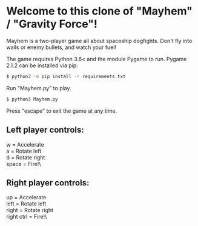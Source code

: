 
# Welcome to this clone of "Mayhem" / "Gravity Force"!

Mayhem is a two-player game all about spaceship dogfights.
Don't fly into walls or enemy bullets, and watch your fuel!

The game requires Python 3.6< and the module Pygame to run.
Pygame 2.1.2 can be installed via pip:
```bash
$ python3 -m pip install -r requirements.txt
```

Run "Mayhem.py" to play.
```bash
$ python3 Mayhem.py
```
Press "escape" to exit the game at any time.

## Left player controls:
w = Accelerate\
a = Rotate left\
d = Rotate right\
space = Fire!\

## Right player controls:
up = Accelerate\
left = Rotate left\
right = Rotate right\
right ctrl = Fire!\
